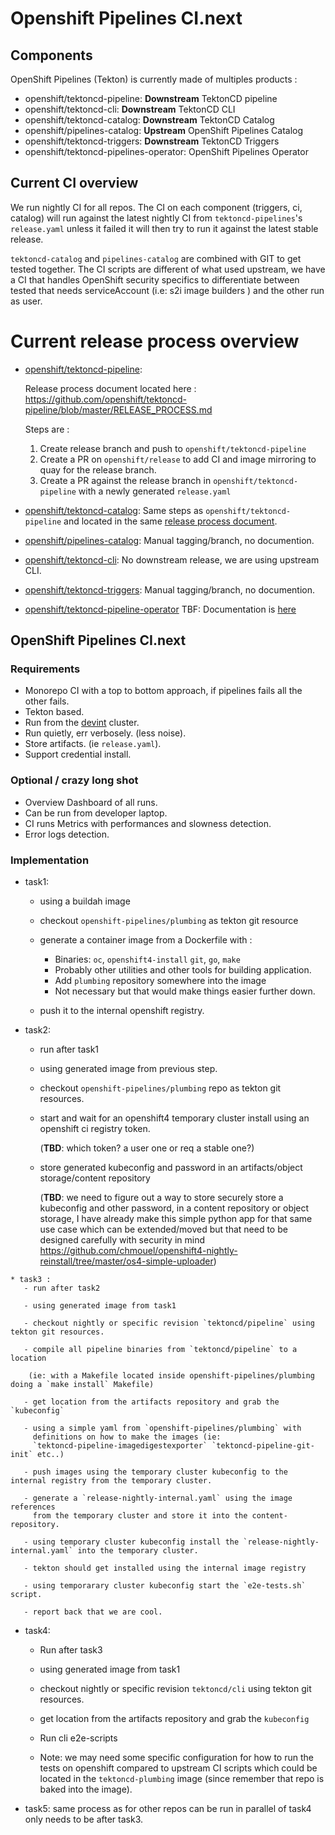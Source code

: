 # Openshift Pipelines CI.next

## Components

OpenShift Pipelines (Tekton) is currently made of multiples products :

* openshift/tektoncd-pipeline: **Downstream** TektonCD pipeline
* openshift/tektoncd-cli: **Downstream** TektonCD CLI
* openshift/tektoncd-catalog: **Downstream** TektonCD Catalog
* openshift/pipelines-catalog: **Upstream** OpenShift Pipelines Catalog
* openshift/tektoncd-triggers: **Downstream** TektonCD Triggers
* openshift/tektoncd-pipelines-operator: OpenShift Pipelines Operator

## Current CI overview

We run nightly CI for all repos. The CI on each component (triggers, ci, catalog) will run against the latest nightly CI from `tektoncd-pipelines`'s `release.yaml` unless it failed it will then try to run it against the latest stable release.

`tektoncd-catalog` and `pipelines-catalog` are combined with GIT to get tested together. The CI scripts are different of what used upstream, we have a CI that handles OpenShift security specifics to differentiate between tested that needs serviceAccount (i.e: s2i image builders ) and the other run as user.

# Current release process overview

* [openshift/tektoncd-pipeline](https://github.com/openshift/tektoncd-pipeline):

  Release process document located here :
  https://github.com/openshift/tektoncd-pipeline/blob/master/RELEASE_PROCESS.md

  Steps are :

  1) Create release branch and push to `openshift/tektoncd-pipeline`
  2) Create a PR on `openshift/release` to add CI and image mirroring to quay
     for the release branch.
  3) Create a PR against the release branch in `openshift/tektoncd-pipeline`
  with a newly generated `release.yaml`

* [openshift/tektoncd-catalog](https://github.com/openshift/tektoncd-catalog):
  Same steps as `openshift/tektoncd-pipeline` and located in the same [release process document](https://github.com/openshift/tektoncd-pipeline/blob/master/RELEASE_PROCESS.md).

* [openshift/pipelines-catalog](https://github.com/openshift/pipelines-catalog):
  Manual tagging/branch, no documention.

* [openshift/tektoncd-cli](https://github.com/openshift/tektoncd-cli):
  No downstream release, we are using upstream CLI.

* [openshift/tektoncd-triggers](https://github.com/openshift/tektoncd-triggers):
  Manual tagging/branch, no documention.

* [openshift/tektoncd-pipeline-operator](https://github.com/openshift/tektoncd-pipeline-operator)
  TBF: Documentation is [here](https://github.com/openshift/tektoncd-pipeline-operator/blob/master/docs/release.md)

## OpenShift Pipelines CI.next

### Requirements

  * Monorepo CI with a top to bottom approach, if pipelines fails all the other fails.
  * Tekton based.
  * Run from the [devint](https://github.com/openshift-knative/cluster-devint) cluster.
  * Run quietly, err verbosely. (less noise).
  * Store artifacts. (ie `release.yaml`).
  * Support credential install.

### Optional / crazy long shot

   * Overview Dashboard of all runs.
   * Can be run from developer laptop.
   * CI runs Metrics with performances and slowness detection.
   * Error logs detection.

### Implementation

   * task1:
       - using a buildah image

       - checkout `openshift-pipelines/plumbing` as tekton git resource

       - generate a container image from a Dockerfile with :
         - Binaries: `oc`, `openshift4-install` `git`, `go`, `make`
         - Probably other utilities and other tools for building application.
         - Add `plumbing` repository somewhere into the image
         - Not necessary but that would make things easier further down.

       -  push it to the internal openshift registry.

   * task2:
       - run after task1

       - using generated image from previous step.

       - checkout `openshift-pipelines/plumbing` repo as tekton git resources.

       - start and wait for an openshift4 temporary cluster install using an
         openshift ci registry token.

         (**TBD**: which token? a user one or req a stable one?)

        - store generated kubeconfig and password in an artifacts/object storage/content repository

          (**TBD**: we need to figure out a way to store securely store a
          kubeconfig and other password, in a content repository or object
          storage, I have already make this simple python app for that same use
          case which can be extended/moved but that need to be designed
          carefully with security in mind
          https://github.com/chmouel/openshift4-nightly-reinstall/tree/master/os4-simple-uploader)

    * task3 :
       - run after task2

       - using generated image from task1

       - checkout nightly or specific revision `tektoncd/pipeline` using tekton git resources.

       - compile all pipeline binaries from `tektoncd/pipeline` to a location

        (ie: with a Makefile located inside openshift-pipelines/plumbing doing a `make install` Makefile)

       - get location from the artifacts repository and grab the `kubeconfig`

       - using a simple yaml from `openshift-pipelines/plumbing` with
         definitions on how to make the images (ie:
         `tektoncd-pipeline-imagedigestexporter` `tektoncd-pipeline-git-init` etc..)

       - push images using the temporary cluster kubeconfig to the internal registry from the temporary cluster.

       - generate a `release-nightly-internal.yaml` using the image references
         from the temporary cluster and store it into the content-repository.

       - using temporary cluster kubeconfig install the `release-nightly-internal.yaml` into the temporary cluster.

       - tekton should get installed using the internal image registry

       - using temporarary cluster kubeconfig start the `e2e-tests.sh` script.

       - report back that we are cool.

   * task4:
       - Run after task3

       - using generated image from task1

       - checkout nightly or specific revision `tektoncd/cli` using tekton git resources.

       - get location from the artifacts repository and grab the `kubeconfig`

       - Run cli e2e-scripts

       - Note: we may need some specific configuration for how to run the tests
         on openshift compared to upstream CI scripts which could be located in
         the `tektoncd-plumbing` image (since remember that repo is baked into
         the image).

   * task5: same process as for other repos can be run in parallel of task4 only
     needs to be after task3.
